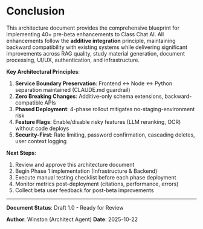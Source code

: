 # Conclusion

This architecture document provides the comprehensive blueprint for implementing 40+ pre-beta enhancements to Class Chat AI. All enhancements follow the **additive integration** principle, maintaining backward compatibility with existing systems while delivering significant improvements across RAG quality, study material generation, document processing, UI/UX, authentication, and infrastructure.

**Key Architectural Principles**:
1. **Service Boundary Preservation**: Frontend ↔ Node ↔ Python separation maintained (CLAUDE.md guardrail)
2. **Zero Breaking Changes**: Additive-only schema extensions, backward-compatible APIs
3. **Phased Deployment**: 4-phase rollout mitigates no-staging-environment risk
4. **Feature Flags**: Enable/disable risky features (LLM reranking, OCR) without code deploys
5. **Security-First**: Rate limiting, password confirmation, cascading deletes, user context logging

**Next Steps**:
1. Review and approve this architecture document
2. Begin Phase 1 implementation (Infrastructure & Backend)
3. Execute manual testing checklist before each phase deployment
4. Monitor metrics post-deployment (citations, performance, errors)
5. Collect beta user feedback for post-beta improvements

---

**Document Status**: Draft 1.0 - Ready for Review

**Author**: Winston (Architect Agent)
**Date**: 2025-10-22
